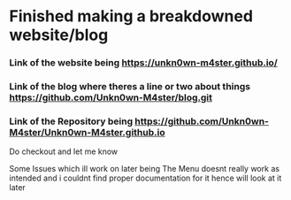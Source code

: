 # Finished making a breakdowned website/blog 

### Link of the website being <b> </b> https://unkn0wn-m4ster.github.io/
### Link of the blog where theres a line or two about things https://github.com/Unkn0wn-M4ster/blog.git
### Link of the Repository being https://github.com/Unkn0wn-M4ster/Unkn0wn-M4ster.github.io

Do checkout and let me know 

Some Issues which ill work on later being The Menu doesnt really work as intended and i couldnt find proper documentation for it hence will look at it later
